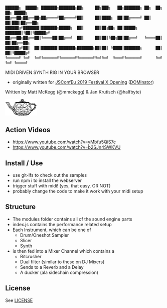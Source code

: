 
```
██████╗  █████╗ ███████╗███████╗██╗     ██╗███╗   ██╗███████╗ ██╗  ██╗ ██╗ █████╗ 
██╔══██╗██╔══██╗██╔════╝██╔════╝██║     ██║████╗  ██║██╔════╝ ██║  ██║███║██╔══██╗
██████╔╝███████║███████╗█████╗  ██║     ██║██╔██╗ ██║█████╗   ███████║╚██║╚█████╔╝
██╔══██╗██╔══██║╚════██║██╔══╝  ██║     ██║██║╚██╗██║██╔══╝   ╚════██║ ██║██╔══██╗
██████╔╝██║  ██║███████║███████╗███████╗██║██║ ╚████║███████╗      ██║ ██║╚█████╔╝
╚═════╝ ╚═╝  ╚═╝╚══════╝╚══════╝╚══════╝╚═╝╚═╝  ╚═══╝╚══════╝      ╚═╝ ╚═╝ ╚════╝
```

MIDI DRIVEN SYNTH RIG IN YOUR BROWSER

- originally written for [JSConfEu 2019 Festival X Opening](https://youtu.be/o1rzsna263c?t=1222) ([DOMinator](https://github.com/livejs/DOMinator))

Written by Matt McKegg (@mmckegg) & Jan Krutisch (@halfbyte)

<img width=100 src='teapot.png'/>

## Action Videos

- https://www.youtube.com/watch?v=yMbfu5QiS7c
- https://www.youtube.com/watch?v=b2SJn4SWKVU

## Install / Use

- use git-lfs to check out the samples
- run npm i to install the webserver
- trigger stuff with midi! (yes, that easy. OR NOT)
- probably change the code to make it work with your midi setup

## Structure

- The modules folder contains all of the sound engine parts
- index.js contains the performance related setup
- Each Instrument, which can be one of
  - Drum/Oneshot Sampler
  - Slicer
  - Synth
- is then fed into a Mixer Channel which contains a
  - Bitcrusher
  - Dual filter (similar to these on DJ Mixers)
  - Sends to a Reverb and a Delay
  - A ducker (ala sidechain compression)

## License

See [LICENSE](LICENSE)
